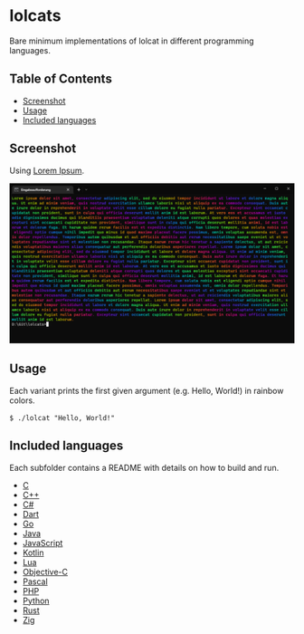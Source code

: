 # lolcats
Bare minimum implementations of lolcat in different programming languages.

## Table of Contents

- [Screenshot](#screenshot)
- [Usage](#usage)
- [Included languages](#included-languages)

## Screenshot

Using [Lorem Ipsum](https://www.lipsum.com).

![Screenshot - Lorem Ipsum](Screenshot.png)

## Usage

Each variant prints the first given argument (e.g. Hello, World!) in rainbow colors.

```
$ ./lolcat "Hello, World!"
```

## Included languages

Each subfolder contains a README with details on how to build and run.

- [C](c)
- [C++](cpp)
- [C#](csharp)
- [Dart](dart)
- [Go](go)
- [Java](java)
- [JavaScript](javascript)
- [Kotlin](kotlin)
- [Lua](lua)
- [Objective-C](objective-c)
- [Pascal](pascal)
- [PHP](php)
- [Python](python)
- [Rust](rust)
- [Zig](zig)